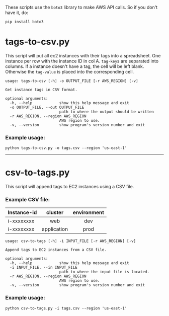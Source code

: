 These scripts use the `boto3` library to make AWS API calls. So if you don't have it, do:

```text
pip install boto3
```

# tags-to-csv.py

This script will put all ec2 instances with their tags into a spreadsheet. One instance per row with the instance ID in col A. `tag-key`s are separated into columns. If a instance doesn't have a tag, the cell will be left blank. Otherwise the `tag-value` is placed into the corresponding cell.

```text
usage: tags-to-csv [-h] -o OUTPUT_FILE [-r AWS_REGION] [-v]

Get instance tags in CSV format.

optional arguments:
  -h, --help            show this help message and exit
  -o OUTPUT_FILE, --out OUTPUT_FILE
                        path to where the output should be written
  -r AWS_REGION, --region AWS_REGION
                        AWS region to use.
  -v, --version         show program's version number and exit
```



### Example usage:
```text
python tags-to-csv.py -o tags.csv --region 'us-east-1'
```

---

# csv-to-tags.py
This script will append tags to EC2 instances using a CSV file.

### Example CSV file:

| Instance-id     | cluster       | environment  |
| --------------- |:-------------:|:------------:|
| i-xxxxxxxx      | web           | dev          |
| i-xxxxxxxx      | application   | prod         |


```text
usage: csv-to-tags [-h] -i INPUT_FILE [-r AWS_REGION] [-v]

Append tags to EC2 instances from a CSV file.

optional arguments:
  -h, --help            show this help message and exit
  -i INPUT_FILE, --in INPUT_FILE
                        path to where the input file is located.
  -r AWS_REGION, --region AWS_REGION
                        AWS region to use.
  -v, --version         show program's version number and exit
```

### Example usage:
```text
python csv-to-tags.py -i tags.csv --region 'us-east-1'
```